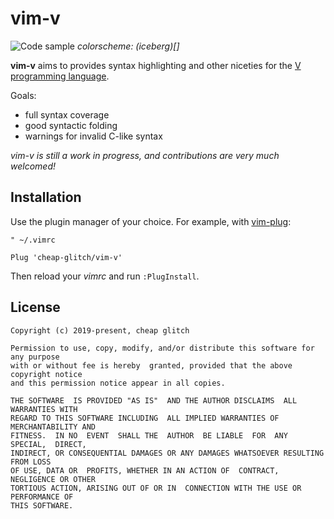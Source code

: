 # vim-v
![Code sample]()
_colorscheme: (iceberg)[]_

**vim-v** aims to provides syntax highlighting and other niceties for the
[V programming language](https://vlang.io).

Goals:
 * full syntax coverage
 * good syntactic folding
 * warnings for invalid C-like syntax

_vim-v is still a work in progress, and contributions are very much welcomed!_

## Installation

Use the plugin manager of your choice. For example, with
[vim-plug](https://github.com/junegunn/vim-plug):
```vim
" ~/.vimrc

Plug 'cheap-glitch/vim-v'
```
Then reload your _vimrc_ and run `:PlugInstall`.

## License

```
Copyright (c) 2019-present, cheap glitch

Permission to use, copy, modify, and/or distribute this software for any purpose
with or without fee is hereby  granted, provided that the above copyright notice
and this permission notice appear in all copies.

THE SOFTWARE  IS PROVIDED "AS IS"  AND THE AUTHOR DISCLAIMS  ALL WARRANTIES WITH
REGARD TO THIS SOFTWARE INCLUDING  ALL IMPLIED WARRANTIES OF MERCHANTABILITY AND
FITNESS.  IN NO  EVENT  SHALL THE  AUTHOR  BE LIABLE  FOR  ANY SPECIAL,  DIRECT,
INDIRECT, OR CONSEQUENTIAL DAMAGES OR ANY DAMAGES WHATSOEVER RESULTING FROM LOSS
OF USE, DATA OR  PROFITS, WHETHER IN AN ACTION OF  CONTRACT, NEGLIGENCE OR OTHER
TORTIOUS ACTION, ARISING OUT OF OR IN  CONNECTION WITH THE USE OR PERFORMANCE OF
THIS SOFTWARE.
```
